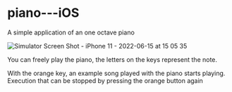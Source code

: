 # piano---iOS


A simple application of an one octave piano

![Simulator Screen Shot - iPhone 11 - 2022-06-15 at 15 05 35](https://user-images.githubusercontent.com/66513963/173835958-6082d605-c689-498c-a67f-0d6db1b62bd2.png)

You can freely play the piano, the letters on the keys represent the note.

With the orange key, an example song played with the piano starts playing. Execution that can be stopped by pressing the orange button again
